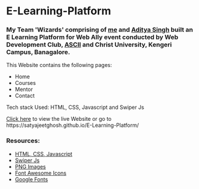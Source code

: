 <h1>E-Learning-Platform</h1>

<h3>My Team 'Wizards' comprising of <a href="https://www.linkedin.com/in/satyajeet-ghosh-4b46481ba">me</a> and <a href="https://www.linkedin.com/in/aditya-singh-169387237/">Aditya Singh</a> built an E Learning Platform for Web Ally event conducted by Web Development Club, <a href="https://www.linkedin.com/company/ascii-cse/">ASCII</a> and Christ University, Kengeri Campus, Banagalore.</h3>
<p>This Website contains the following pages:</p>
<ul>
<li>Home</li>
<li>Courses</li>
<li>Mentor</li>
<li>Contact</li>
</ul>
<p>Tech stack Used: HTML, CSS, Javascript and Swiper Js</p>
<p><a href="https://satyajeetghosh.github.io/E-Learning-Platform/">Click here</a> to view the live Website or go to https://satyajeetghosh.github.io/E-Learning-Platform/ </p>
<h3>Resources:</h3>
<ul>
<li><a href="https://www.w3schools.com/">HTML, CSS, Javascript</a></li>
<li><a href="https://swiperjs.com/">Swiper Js</a></li>
<li><a href="https://www.pngegg.com/">PNG Images</a></li>
<li><a href="https://fontawesome.com/">Font Awesome Icons</a></li>
<li><a href="https://fonts.google.com/">Google Fonts</a></li>
</ul>

